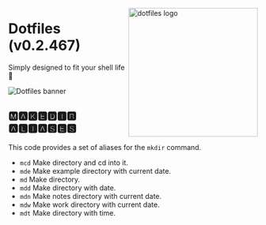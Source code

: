 <!-- markdownlint-disable MD033 MD041 -->

<img src="https://kura.pro/dotfiles/v2/images/logos/dotfiles.svg"
alt="dotfiles logo" width="261" align="right" />

<!-- markdownlint-enable MD033 MD041 -->

# Dotfiles (v0.2.467)

Simply designed to fit your shell life 🐚

![Dotfiles banner][banner]

## 🅼🅰🅺🅴🅳🅸🆁 🅰🅻🅸🅰🆂🅴🆂

This code provides a set of aliases for the `mkdir` command.

- `mcd` Make directory and cd into it.
- `mde` Make example directory with current date.
- `md` Make directory.
- `mdd` Make directory with date.
- `mdn` Make notes directory with current date.
- `mdw` Make work directory with current date.
- `mdt` Make directory with time.

[banner]: https://kura.pro/dotfiles/v2/images/titles/title-dotfiles.svg
